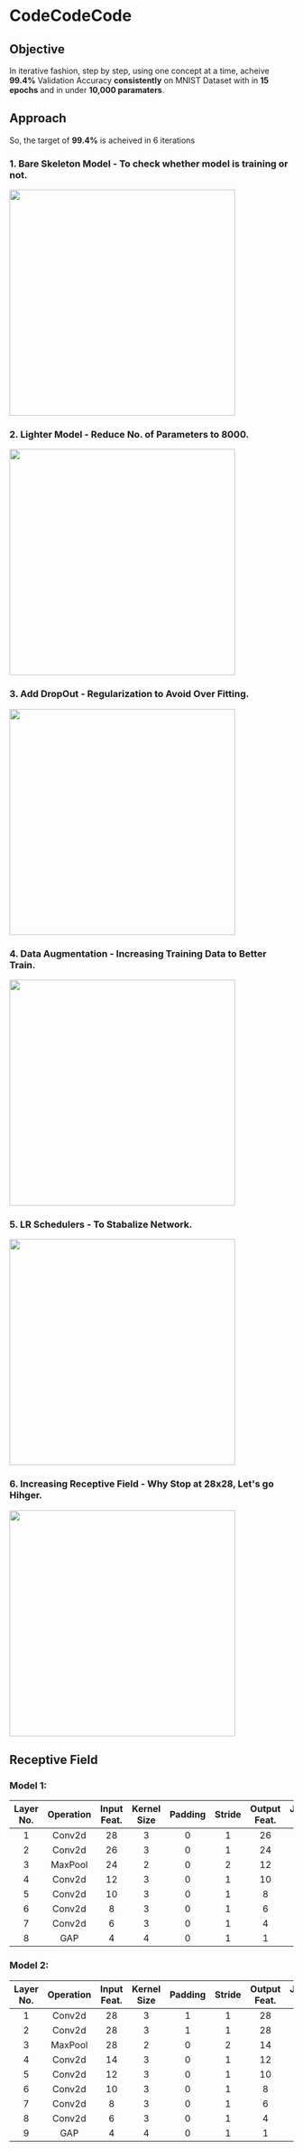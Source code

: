 # CodeCodeCode

## Objective
In iterative fashion, step by step, using one concept at a time, acheive **99.4%** Validation Accuracy **consistently** on MNIST Dataset with in **15 epochs** and in under **10,000 paramaters**.

## Approach
So, the target of **99.4%** is acheived in 6 iterations


### 1. Bare Skeleton Model - To check whether model is training or not.  
<img src="images/00_skeleton.jpg" width="400">

### 2. Lighter Model - Reduce No. of Parameters to 8000.  
<img src="images/01_lighter.png" width="400">

### 3. Add DropOut - Regularization to Avoid Over Fitting.  
<img src="images/02_dropout.jpg" width="400">

### 4. Data Augmentation - Increasing Training Data to Better Train.  
<img src="images/03_aug.jpg" width="400">

### 5. LR Schedulers - To Stabalize Network.
<img src="images/04_lr.jpg" width="400">

### 6. Increasing Receptive Field - Why Stop at 28x28, Let's go Hihger.    
<img src="images/05_rf.png" width="400">



## Receptive Field

### Model 1:
|Layer No.|Operation|Input Feat.|Kernel Size|Padding|Stride|Output Feat.|Jump in|Jump Out|RF in|RF Out|
|:-------:|:-------:|:---------:|:---------:|:-----:|:----:|:----------:|:-----:|:------:|:---:|:----:|
|1|Conv2d|28|3|0|1|26|1|1|1|3|
|2|Conv2d|26|3|0|1|24|1|1|3|5|
|3|MaxPool|24|2|0|2|12|1|2|5|6|
|4|Conv2d|12|3|0|1|10|2|2|6|10|
|5|Conv2d|10|3|0|1|8|2|2|10|14|
|6|Conv2d|8|3|0|1|6|2|2|14|18|
|7|Conv2d|6|3|0|1|4|2|2|18|22|
|8|GAP|4|4|0|1|1|2|2|22|28|

### Model 2:
|Layer No.|Operation|Input Feat.|Kernel Size|Padding|Stride|Output Feat.|Jump in|Jump Out|RF in|RF Out|
|:-------:|:-------:|:---------:|:---------:|:-----:|:----:|:----------:|:-----:|:------:|:---:|:----:|
|1|Conv2d|28|3|1|1|28|1|1|1|3|
|2|Conv2d|28|3|1|1|28|1|1|3|5|
|3|MaxPool|28|2|0|2|14|1|2|5|6|
|4|Conv2d|14|3|0|1|12|2|2|6|10|
|5|Conv2d|12|3|0|1|10|2|2|10|14|
|6|Conv2d|10|3|0|1|8|2|2|14|18|
|7|Conv2d|8|3|0|1|6|2|2|18|22|
|8|Conv2d|6|3|0|1|4|2|2|22|26|
|9|GAP|4|4|0|1|1|2|2|26|32|
